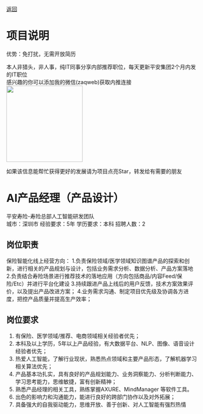 [返回](../)

# 项目说明

优势：免打扰，无需开放简历

本人非猎头，非人事，纯IT同事分享内部推荐职位，每天更新平安集团2个月内发的IT职位  
感兴趣的你可以添加我的微信(zaqweb)获取内推连接  
<img src="https://github.com/zaqweb/PA-IT-JOBS/blob/master/WechatICode.jpeg"  height="200" width="200">

如果该信息能帮忙获得更好的发展请为项目点亮Star，转发给有需要的朋友

# AI产品经理（产品设计）
平安寿险-寿险总部人工智能研发团队  
城市：深圳市 经验要求：5年 学历要求：本科  招聘人数：2

## 岗位职责
保险智能化线上经营方向：
1.负责保险领域/医学领域知识图谱产品的探索和创新，进行相关的产品规划与设计，包括业务需求分析、数据分析、产品方案落地
2.负责结合寿险场景进行推荐技术的落地应用（方向包括商品/内容Feed/保险/Etc）并进行平台化建设
3.持续跟进产品上线后的用户反馈，技术方案效果评价，以及提出产品改进方案；
4.业务需求沟通、制定项目优先级及协调各方进度，把控产品质量并提高生产效率；

## 岗位要求
1. 有保险、医学领域/推荐、电商领域相关经验者优先；
2. 本科及以上学历，5年以上产品经验，有大数据平台、NLP、图像、语音设计经验者优先；
3. 热爱人工智能，了解行业现状，熟悉热点领域和主要产品形态，了解机器学习相关算法优先；
4. 产品基本功扎实，具有良好的产品规划能力、业务洞察能力、分析判断能力、学习思考能力，思维敏捷，富有创新精神；
5. 熟悉产品经理的相关工具，熟练掌握AXURE、MindManager 等软件工具。
6. 出色的影响力和沟通能力，能进行良好的跨部门协作以及对外拓展；
7. 具备强大的自我驱动能力，思维开放、善于创新、对人工智能有强烈热情




